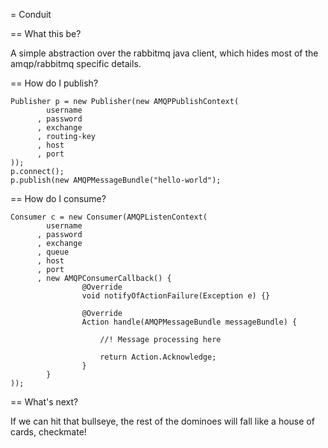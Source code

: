= Conduit

== What this be?

A simple abstraction over the rabbitmq java client, which hides most of the amqp/rabbitmq specific details.

== How do I publish?

    Publisher p = new Publisher(new AMQPPublishContext(
            username
          , password
          , exchange
          , routing-key
          , host
          , port
    ));
    p.connect();
    p.publish(new AMQPMessageBundle("hello-world");

== How do I consume?

    Consumer c = new Consumer(AMQPListenContext(
            username
          , password
          , exchange
          , queue
          , host
          , port
          , new AMQPConsumerCallback() {
                    @Override
                    void notifyOfActionFailure(Exception e) {}

                    @Override
                    Action handle(AMQPMessageBundle messageBundle) {

                        //! Message processing here

                        return Action.Acknowledge;
                    }
            }
    ));

== What's next?

If we can hit that bullseye, the rest of the dominoes will fall like a house of cards, checkmate!
